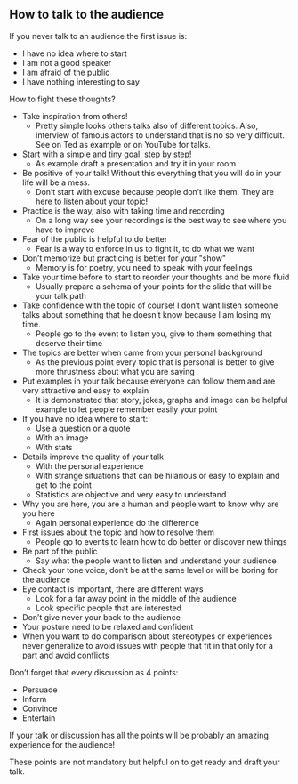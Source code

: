 ## How to talk to the audience

If you never talk to an audience the first issue is:

* I have no idea where to start
* I am not a good speaker
* I am afraid of the public
* I have nothing interesting to say 

How to fight these thoughts?

* Take inspiration from others!
    * Pretty simple looks others talks also of different topics. Also, interview of famous actors to understand that is no so very difficult.
See on Ted as example or on YouTube for talks.
* Start with a simple and tiny goal, step by step!
    * As example draft a presentation and try it in your room
* Be positive of your talk! Without this everything that you will do in your life will be a mess.
    * Don’t start with excuse because people don’t like them. They are here to listen about your topic!
* Practice is the way, also with taking time and recording
    * On a long way see your recordings is the best way to see where you have to improve
* Fear of the public is helpful to do better
    * Fear is a way to enforce in us to fight it, to do what we want
* Don’t memorize but practicing is better for your "show"
    * Memory is for poetry, you need to speak with your feelings
* Take your time before to start to reorder your thoughts and be more fluid
    * Usually prepare a schema of your points for the slide that will be your talk path
* Take confidence with the topic of course! I don’t want listen someone talks about something that he doesn’t know because I am losing my time.
    * People go to the event to listen you, give to them something that deserve their time
* The topics are better when came from your personal background
    * As the previous point every topic that is personal is better to give more thrustness about what you are saying
* Put examples in your talk because everyone can follow them and are very attractive and easy to explain
    * It is demonstrated that story, jokes, graphs and image can be helpful example to let people remember easily your point
* If you have no idea where to start:
    * Use a question or a quote
    * With an image
    * With stats
* Details improve the quality of your talk
    * With the personal experience 
    * With strange situations that can be hilarious or easy to explain and get to the point
    * Statistics are objective and very easy to understand
* Why you are here, you are a human and people want to know why are you here
    * Again personal experience do the difference
* First issues about the topic and how to resolve them
    * People go to events to learn how to do better or discover new things
* Be part of the public
    * Say what the people want to listen and understand your audience
* Check your tone voice, don’t be at the same level or will be boring for the audience
* Eye contact is important, there are different ways
    * Look for a far away point in the middle of the audience
    * Look specific people that are interested
* Don’t give never your back to the audience
* Your posture need to be relaxed and confident
* When you want to do comparison about stereotypes or experiences never generalize to avoid issues with people that fit in that only for a part and avoid conflicts

Don’t forget that every discussion as 4 points:

* Persuade
* Inform
* Convince
* Entertain

If your talk or discussion has all the points will be probably an amazing experience for the audience!

These points are not mandatory but helpful on to get ready and draft your talk.
